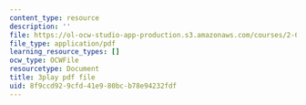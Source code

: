 ```yaml
---
content_type: resource
description: ''
file: https://ol-ocw-studio-app-production.s3.amazonaws.com/courses/2-627-fundamentals-of-photovoltaics-fall-2013/8f9ccd929cfd41e980bcb78e94232fdf_lLcDbHI5KGU.pdf
file_type: application/pdf
learning_resource_types: []
ocw_type: OCWFile
resourcetype: Document
title: 3play pdf file
uid: 8f9ccd92-9cfd-41e9-80bc-b78e94232fdf
---
```

